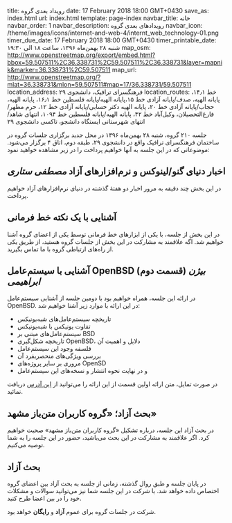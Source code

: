 title: رویداد بعدی گروه
date: 17 February 2018 18:00 GMT+0430
save_as: index.html
url: index.html
template: page-index
navbar_title: خانه
navbar_order: 1
navbar_description: رویدادهای بعدی گروه
navbar_icon: /theme/images/icons/internet-and-web-4/internt_web_technology-01.png
timer_due_date: 17 February 2018 18:00 GMT+0430
timer_printable_date: شنبه ۲۸ بهمن‌ماه ۱۳۹۶، ساعت ۱۸ الی ۱۹:۳۰
map_osm: http://www.openstreetmap.org/export/embed.html?bbox=59.507511%2C36.338731%2C59.507511%2C36.338731&layer=mapnik&marker=36.338731%2C59.507511
map_url: http://www.openstreetmap.org/?mlat=36.338731&mlon=59.507511#map=17/36.338731/59.507511
location_address: فرهنگسرای ترافیک، دانشجوی ۲۹
location_routes:    خط ۱۴٫۱، پایانه الهیه، صدف/پایانه آزادی
    خط ۱۵،پایانه الهیه/پایانه فلسطین
    خط ۱۶٫۱، پایانه الهیه، حجاب/پایانه آزادی
    خط ۲۰، پایانه الهیه دکتر حسابی/پایانه آزادی
    خط ۱۲، حرم مطهر/فارغ‌التحصیلان، وکیل‌آباد
    خط ۴۲، پایانه الهیه/پایانه فلسطین
    خط ۱۰۹۴، انتهای شاهد/انتهای شهرستانی
    ایستگاه دانشجو، تاکسی دانشجوی ۲۹


جلسه ۲۱۰ گروه، شنبه ۲۸ بهمن‌ماه ۱۳۹۶ در محل جدید برگزاری جلسات
گروه در ساختمان فرهنگسرای ترافیک واقع در دانشجوی ۲۹، طبقه دوم، اتاق ۴
برگزار می‌شود. موضوعاتی که در این جلسه به آنها خواهیم پرداخت
را در زیر مشاهده خواهید نمود:

## اخبار دنیای گنو/لینوکس و نرم‌افزارهای آزاد *مصطفی ستاری*
در این بخش چند دقیقه به مرور اخبار دو هفتهٔ گذشته در دنیای
نرم‌افزارهای آزاد خواهیم پرداخت.

## آشنایی با یک نکته خط فرمانی
در این بخش از جلسه، با یکی از ابزارهای خط فرمانی توسط یکی از اعضای گروه آشنا خواهیم شد. اگه
علاقمند به مشارکت در این بخش از جلسات گروه هستید، از طریق یکی از راه‌های ارتباطی گروه با ما
تماس بگیرید.

## آشنایی با سیستم‌عامل OpenBSD (قسمت دوم) *بیژن ابراهیمی*
در ارائه این جلسه، همراه خواهیم بود با دومین جلسه از آشنایی سیستم‌عامل OpenBSD.
در این ارائه با موارد زیر آشنا خواهیم شد:

- تاریخچه سیستم‌عامل‌های شبه‌یونیکس
- تفاوت یونیکس با شبه‌یونیکس
- سیستم‌عامل‌های مبتنی بر BSD
- تاریخچه شکل‌گیری OpenBSD، دلایل و اهمیت آن
- فلسفه وجود این سیستم‌عامل
- بررسی ویژگی‌های منحصربفرد آن
- مروری بر سایر پروژه‌های OpenSD
- و در نهایت نحوه انتشار و نسخه‌های این سیستم‌عامل

در صورت تمایل، متن ارائه اولین قسمت از این ارائه را می‌توانید از
[این آدرس][1] دریافت نمائید.

## بحث آزاد؛ «گروه کاربران متن‌باز مشهد»
در بحث آزاد این جلسه، درباره تشکیل «گروه کاربران متن‌باز مشهد»
صحبت خواهیم کرد. اگر علاقمند به مشارکت در این بحث می‌باشید، حضور
در این جلسه را به شما توصیه می‌کنیم.

## بحث آزاد
در پایان جلسه و طبق روال گذشته، زمانی از جلسه به بحث آزاد بین
اعضای گروه اختصاص داده خواهد شد. با شرکت در این جلسه شما نیز
می‌توانید سوالات و مشکلات خود را در بین اعضا طرح کنید.


شرکت در جلسات گروه برای عموم **آزاد** و **رایگان** خواهد بود.

[1]: https://gitlab.com/snippets/1674869

